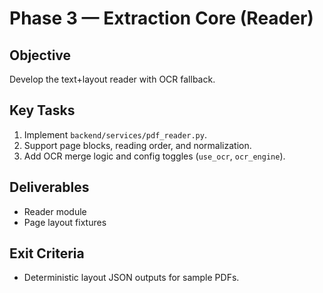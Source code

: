 # Phase 3 — Extraction Core (Reader)

## Objective
Develop the text+layout reader with OCR fallback.

## Key Tasks
1. Implement `backend/services/pdf_reader.py`.
2. Support page blocks, reading order, and normalization.
3. Add OCR merge logic and config toggles (`use_ocr`, `ocr_engine`).

## Deliverables
- Reader module
- Page layout fixtures

## Exit Criteria
- Deterministic layout JSON outputs for sample PDFs.

